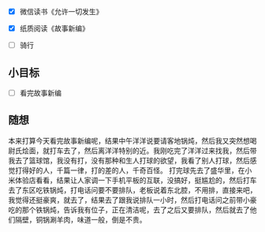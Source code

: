 - [x] 微信读书《允许一切发生》
- [x] 纸质阅读《故事新编》
- [ ] 骑行


## 小目标
- [ ] 看完故事新编

## 随想
本来打算今天看完故事新编呢，结果中午洋洋说要请客地锅炖，然后我又突然想喝尉氏烩面，就打车去了，然后离洋洋特别的近。我刚吃完了洋洋过来找我，然后带我去了篮球馆，我没有打，没有那种和生人打球的欲望，我看了别人打球，然后感觉打得好的人，千篇一律，打的差的人，千奇百怪。
打完球先去了盛华里，在小米体验店看看，结果让人家调一下手机平板的互联，没搞好，挺尴尬的，然后打车去了东区吃铁锅炖，打电话问要不要排队，老板说着东北腔，不用排，直接来吧，我觉得还挺豪爽，就去了，结果去了跟我说排队一小时，然后打电话问之前带小豪吃的那个铁锅炖，告诉我有位子，正在清洁呢，去了之后又要排队，然后就去了他们隔壁，铜锅涮羊肉，味道一般，倒是不贵。
